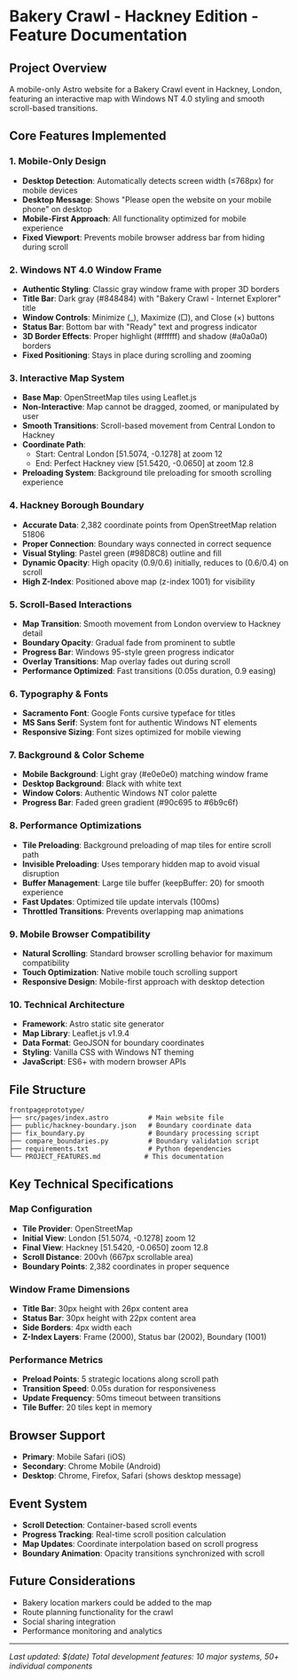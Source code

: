 # Bakery Crawl - Hackney Edition - Feature Documentation

## Project Overview
A mobile-only Astro website for a Bakery Crawl event in Hackney, London, featuring an interactive map with Windows NT 4.0 styling and smooth scroll-based transitions.

## Core Features Implemented

### 1. Mobile-Only Design
- **Desktop Detection**: Automatically detects screen width (≤768px) for mobile devices
- **Desktop Message**: Shows "Please open the website on your mobile phone" on desktop
- **Mobile-First Approach**: All functionality optimized for mobile experience
- **Fixed Viewport**: Prevents mobile browser address bar from hiding during scroll

### 2. Windows NT 4.0 Window Frame
- **Authentic Styling**: Classic gray window frame with proper 3D borders
- **Title Bar**: Dark gray (#848484) with "Bakery Crawl - Internet Explorer" title
- **Window Controls**: Minimize (_), Maximize (□), and Close (×) buttons
- **Status Bar**: Bottom bar with "Ready" text and progress indicator
- **3D Border Effects**: Proper highlight (#ffffff) and shadow (#a0a0a0) borders
- **Fixed Positioning**: Stays in place during scrolling and zooming

### 3. Interactive Map System
- **Base Map**: OpenStreetMap tiles using Leaflet.js
- **Non-Interactive**: Map cannot be dragged, zoomed, or manipulated by user
- **Smooth Transitions**: Scroll-based movement from Central London to Hackney
- **Coordinate Path**: 
  - Start: Central London [51.5074, -0.1278] at zoom 12
  - End: Perfect Hackney view [51.5420, -0.0650] at zoom 12.8
- **Preloading System**: Background tile preloading for smooth scrolling experience

### 4. Hackney Borough Boundary
- **Accurate Data**: 2,382 coordinate points from OpenStreetMap relation 51806
- **Proper Connection**: Boundary ways connected in correct sequence
- **Visual Styling**: Pastel green (#98D8C8) outline and fill
- **Dynamic Opacity**: High opacity (0.9/0.6) initially, reduces to (0.6/0.4) on scroll
- **High Z-Index**: Positioned above map (z-index 1001) for visibility

### 5. Scroll-Based Interactions
- **Map Transition**: Smooth movement from London overview to Hackney detail
- **Boundary Opacity**: Gradual fade from prominent to subtle
- **Progress Bar**: Windows 95-style green progress indicator
- **Overlay Transitions**: Map overlay fades out during scroll
- **Performance Optimized**: Fast transitions (0.05s duration, 0.9 easing)

### 6. Typography & Fonts
- **Sacramento Font**: Google Fonts cursive typeface for titles
- **MS Sans Serif**: System font for authentic Windows NT elements
- **Responsive Sizing**: Font sizes optimized for mobile viewing

### 7. Background & Color Scheme
- **Mobile Background**: Light gray (#e0e0e0) matching window frame
- **Desktop Background**: Black with white text
- **Window Colors**: Authentic Windows NT color palette
- **Progress Bar**: Faded green gradient (#90c695 to #6b9c6f)

### 8. Performance Optimizations
- **Tile Preloading**: Background preloading of map tiles for entire scroll path
- **Invisible Preloading**: Uses temporary hidden map to avoid visual disruption
- **Buffer Management**: Large tile buffer (keepBuffer: 20) for smooth experience
- **Fast Updates**: Optimized tile update intervals (100ms)
- **Throttled Transitions**: Prevents overlapping map animations

### 9. Mobile Browser Compatibility
- **Natural Scrolling**: Standard browser scrolling behavior for maximum compatibility
- **Touch Optimization**: Native mobile touch scrolling support
- **Responsive Design**: Mobile-first approach with desktop detection

### 10. Technical Architecture
- **Framework**: Astro static site generator
- **Map Library**: Leaflet.js v1.9.4
- **Data Format**: GeoJSON for boundary coordinates
- **Styling**: Vanilla CSS with Windows NT theming
- **JavaScript**: ES6+ with modern browser APIs

## File Structure
```
frontpageprototype/
├── src/pages/index.astro          # Main website file
├── public/hackney-boundary.json   # Boundary coordinate data
├── fix_boundary.py                # Boundary processing script
├── compare_boundaries.py          # Boundary validation script
├── requirements.txt               # Python dependencies
└── PROJECT_FEATURES.md           # This documentation
```

## Key Technical Specifications

### Map Configuration
- **Tile Provider**: OpenStreetMap
- **Initial View**: London [51.5074, -0.1278] zoom 12
- **Final View**: Hackney [51.5420, -0.0650] zoom 12.8
- **Scroll Distance**: 200vh (667px scrollable area)
- **Boundary Points**: 2,382 coordinates in proper sequence

### Window Frame Dimensions
- **Title Bar**: 30px height with 26px content area
- **Status Bar**: 30px height with 22px content area
- **Side Borders**: 4px width each
- **Z-Index Layers**: Frame (2000), Status bar (2002), Boundary (1001)

### Performance Metrics
- **Preload Points**: 5 strategic locations along scroll path
- **Transition Speed**: 0.05s duration for responsiveness
- **Update Frequency**: 50ms timeout between transitions
- **Tile Buffer**: 20 tiles kept in memory

## Browser Support
- **Primary**: Mobile Safari (iOS)
- **Secondary**: Chrome Mobile (Android)
- **Desktop**: Chrome, Firefox, Safari (shows desktop message)

## Event System
- **Scroll Detection**: Container-based scroll events
- **Progress Tracking**: Real-time scroll position calculation
- **Map Updates**: Coordinate interpolation based on scroll progress
- **Boundary Animation**: Opacity transitions synchronized with scroll

## Future Considerations
- Bakery location markers could be added to the map
- Route planning functionality for the crawl
- Social sharing integration
- Performance monitoring and analytics

---
*Last updated: $(date)*
*Total development features: 10 major systems, 50+ individual components*